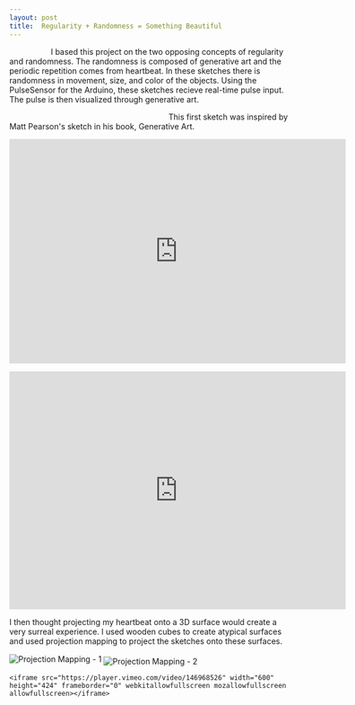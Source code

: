 ```yaml
---
layout: post
title:  Regularity + Randomness = Something Beautiful
---
```

<p>
	&emsp;&emsp;&emsp;&emsp;&emsp; I based this project on the two opposing concepts of regularity and randomness. The randomness is composed of generative art and the periodic repetition comes from heartbeat. In these sketches there is randomness in movement, size, and color of the objects. Using the PulseSensor for the Arduino, these sketches recieve real-time pulse input. The pulse is then visualized through generative art.  
</p>
<p> </p>
<p>  &emsp;&emsp;&emsp;&emsp;&emsp;&emsp;&emsp;&emsp;&emsp;&emsp;&emsp;&emsp;&emsp;&emsp;&emsp;&emsp;&emsp;&emsp;&emsp;&emsp;  This first sketch was inspired by Matt Pearson's sketch in his book, Generative Art.</p>
<div class ="pulse_sensor_viz"> 
        <iframe src="https://player.vimeo.com/video/143106863" width="600" height="400" frameborder="0" webkitallowfullscreen  mozallowfullscreen allowfullscreen></iframe> 
</div>

<p> </p>

<div class = "pulse_sensor_viz">
        <iframe src="https://player.vimeo.com/video/143106830" width="600" height="424" frameborder="0" webkitallowfullscreen mozallowfullscreen allowfullscreen></iframe>
</div>
<p> </p>
<p>I then thought projecting my heartbeat onto a 3D surface would create a very surreal experience. I used wooden cubes to create atypical surfaces and used projection mapping to project the sketches onto these surfaces. </p>

<div class="projection-map"> <img align="center" src = "/blog/images/image-2.jpg" alt = "Projection Mapping - 1">
<img align="middle" src = "/blog/images/image-3.jpg" alt = "Projection Mapping - 2"> </div>

<p> </p>

<div class = "pulse_sensor_viz">

	<iframe src="https://player.vimeo.com/video/146968526" width="600" height="424" frameborder="0" webkitallowfullscreen mozallowfullscreen allowfullscreen></iframe>

</div>
<p> </p>